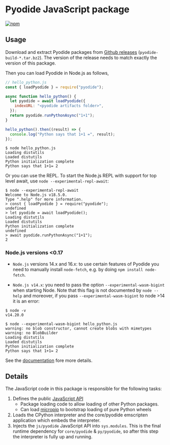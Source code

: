 # Pyodide JavaScript package

<a href="https://www.npmjs.com/package/pyodide"><img src="https://img.shields.io/npm/v/pyodide" alt="npm"></a>

## Usage

Download and extract Pyodide packages from [Github
releases](https://github.com/pyodide/pyodide/releases)
(`pyodide-build-*.tar.bz2`). The version of the release needs to match exactly the version of this package.

Then you can load Pyodide in Node.js as follows,

```js
// hello_python.js
const { loadPyodide } = require("pyodide");

async function hello_python() {
  let pyodide = await loadPyodide({
    indexURL: "<pyodide artifacts folder>",
  });
  return pyodide.runPythonAsync("1+1");
}

hello_python().then((result) => {
  console.log("Python says that 1+1 =", result);
});
```

```
$ node hello_python.js
Loading distutils
Loaded distutils
Python initialization complete
Python says that 1+1= 2
```

Or you can use the REPL. To start the Node.js REPL with support for top level
await, use `node --experimental-repl-await`:

```
$ node --experimental-repl-await
Welcome to Node.js v18.5.0.
Type ".help" for more information.
> const { loadPyodide } = require("pyodide");
undefined
> let pyodide = await loadPyodide();
Loading distutils
Loaded distutils
Python initialization complete
undefined
> await pyodide.runPythonAsync("1+1");
2
```

### Node.js versions <0.17

- `Node.js` versions 14.x and 16.x: to use certain features of Pyodide you
  need to manually install `node-fetch`, e.g. by doing `npm install node-fetch`.

- `Node.js v14.x`: you need to pass the option `--experimental-wasm-bigint`
  when starting Node. Note that this flag is not documented by `node --help`
  and moreover, if you pass `--experimental-wasm-bigint` to node >14 it is an
  error:

```
$ node -v
v14.20.0

$ node --experimental-wasm-bigint hello_python.js
warning: no blob constructor, cannot create blobs with mimetypes
warning: no BlobBuilder
Loading distutils
Loaded distutils
Python initialization complete
Python says that 1+1= 2
```

See the [documentation](https://pyodide.org/en/stable/) fore more details.

## Details

The JavaScript code in this package is responsible for the following tasks:

1. Defines the public [JavaScript API](https://pyodide.org/en/stable/usage/api/js-api.html)
   - Package loading code to allow loading of other Python packages.
   - Can load
     [micropip](https://pyodide.org/en/stable/usage/api/micropip-api.html) to
     bootstrap loading of pure Python wheels
2. Loads the CPython interpreter and the core/pyodide emscripten application
   which embeds the interpreter.
3. Injects the `js/pyodide` JavaScript API into `sys.modules`. This is the
   final runtime dependency for `core/pyodide` & `py/pyodide`, so after this step
   the interpreter is fully up and running.
